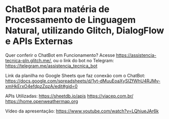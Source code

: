 <h1>ChatBot para matéria de Processamento de Linguagem Natural, utilizando Glitch, DialogFlow e APIs Externas</h1>

Quer conferir o ChatBot em Funcionamento? 
Acesse https://assistencia-tecnica-pln.glitch.me/, ou o link do bot no Telegram: https://telegram.me/assistencia_tecnica_bot 

Link da planilha no Google Sheets que faz conexão com o ChatBot: https://docs.google.com/spreadsheets/d/1yt-dMuuEoaXySIZfWhU4RJMv-xmHkErxO4efdpzZqzA/edit#gid=0

APIs Utilizadas:
https://sheetdb.io/apis
https://viacep.com.br/ 
https://home.openweathermap.org

Vídeo da apresentação:
https://www.youtube.com/watch?v=LQhiueJAr6k
